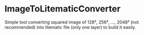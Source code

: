 # ImageToLitematicConverter
Simple tool converting squared image of 128², 256², ..., 2048² (not recommended) into litematic file (only one layer) to build it easily.
